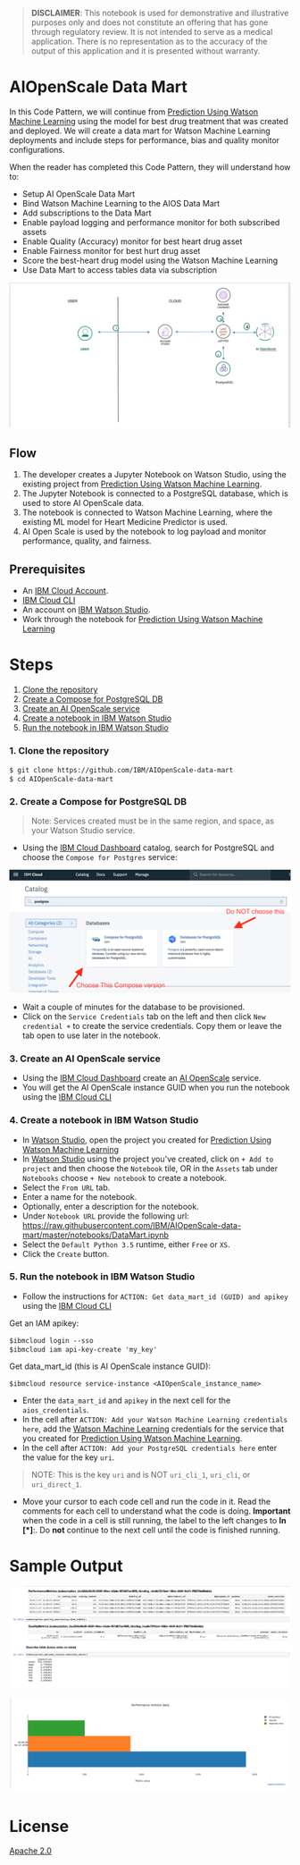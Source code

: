 > **DISCLAIMER**: This notebook is used for demonstrative and illustrative purposes only and does not constitute an offering that has gone through regulatory review. It is not intended to serve as a medical application. There is no representation as to the accuracy of the output of this application and it is presented without warranty.

# AIOpenScale Data Mart

In this Code Pattern, we will continue from [Prediction Using Watson Machine Learning](https://github.com/IBM/prediction-using-watson-machine-learning) using the model for best drug treatment that was created and deployed. We will create a data mart for Watson Machine Learning deployments and include steps for performance, bias and quality monitor configurations.

When the reader has completed this Code Pattern, they will understand how to:

* Setup AI OpenScale Data Mart
* Bind Watson Machine Learning to the AIOS Data Mart
* Add subscriptions to the Data Mart
* Enable payload logging and performance monitor for both subscribed assets
* Enable Quality (Accuracy) monitor for best heart drug asset
* Enable Fairness monitor for best hurt drug asset
* Score the best-heart drug model using the Watson Machine Learning
* Use Data Mart to access tables data via subscription

![](doc/source/images/architecture.png)

## Flow

1. The developer creates a Jupyter Notebook on Watson Studio, using the existing project from [Prediction Using Watson Machine Learning](https://github.com/IBM/prediction-using-watson-machine-learning).
2. The Jupyter Notebook is connected to a PostgreSQL database, which is used to store AI OpenScale data.
3. The notebook is connected to Watson Machine Learning, where the existing ML model for Heart Medicine Predictor is used.
4. AI Open Scale is used by the notebook to log payload and monitor performance, quality, and fairness.

## Prerequisites

* An [IBM Cloud Account](https://console.bluemix.net).
* [IBM Cloud CLI](https://console.bluemix.net/docs/cli/index.html#overview)
* An account on [IBM Watson Studio](https://dataplatform.ibm.com).
* Work through the notebook for [Prediction Using Watson Machine Learning](https://github.com/IBM/prediction-using-watson-machine-learning)

# Steps

1. [Clone the repository](#1-clone-the-repository)
1. [Create a Compose for PostgreSQL DB](#2-create-a-compose-for-postgresql-db)
1. [Create an AI OpenScale service](#3-create-an-aiopenscale-service)
1. [Create a notebook in IBM Watson Studio](#4-create-a-notebook-in-ibm-watson-studio)
1. [Run the notebook in IBM Watson Studio](#5-run-the-notebook-in-ibm-watson-studio)

### 1. Clone the repository

```
$ git clone https://github.com/IBM/AIOpenScale-data-mart
$ cd AIOpenScale-data-mart
```

### 2. Create a Compose for PostgreSQL DB

> Note: Services created must be in the same region, and space, as your Watson Studio service.

* Using the [IBM Cloud Dashboard](https://console.bluemix.net/catalog) catalog, search for PostgreSQL and choose the `Compose for Postgres` service:

![](doc/source/images/ChooseComposePostgres.png)

* Wait a couple of minutes for the database to be provisioned.
* Click on the `Service Credentials` tab on the left and then click `New credential +` to create the service credentials. Copy them or leave the tab open to use later in the notebook.

### 3. Create an AI OpenScale service

* Using the [IBM Cloud Dashboard]() create an [AI OpenScale](https://console.bluemix.net/catalog/services/ai-openscale) service.
* You will get the AI OpenScale instance GUID when you run the notebook using the [IBM Cloud CLI](https://console.bluemix.net/catalog/services/ai-openscale)

### 4. Create a notebook in IBM Watson Studio

* In [Watson Studio](https://dataplatform.ibm.com), open the project you created for [Prediction Using Watson Machine Learning](https://github.com/IBM/prediction-using-watson-machine-learning)
* In [Watson Studio](https://dataplatform.ibm.com) using the project you've created, click on `+ Add to project` and then choose the  `Notebook` tile, OR in the `Assets` tab under `Notebooks` choose `+ New notebook` to create a notebook.
* Select the `From URL` tab.
* Enter a name for the notebook.
* Optionally, enter a description for the notebook.
* Under `Notebook URL` provide the following url: https://raw.githubusercontent.com/IBM/AIOpenScale-data-mart/master/notebooks/DataMart.ipynb
* Select the `Default Python 3.5` runtime, either `Free` or `XS`.
* Click the `Create` button.

### 5. Run the notebook in IBM Watson Studio

* Follow the instructions for `ACTION: Get data_mart_id (GUID) and apikey` using the [IBM Cloud CLI](https://console.bluemix.net/docs/cli/index.html#overview)

Get an IAM apikey:
```
$ibmcloud login --sso
$ibmcloud iam api-key-create 'my_key'
```

Get data_mart_id (this is AI OpenScale instance GUID):
```
$ibmcloud resource service-instance <AIOpenScale_instance_name>
```

* Enter the `data_mart_id` and `apikey` in the next cell for the `aios_credentials`.
* In the cell after `ACTION: Add your Watson Machine Learning credentials here`, add the [Watson Machine Learning](https://console.bluemix.net/catalog/services/machine-learning) credentials for the service that you created for [Prediction Using Watson Machine Learning](https://github.com/IBM/prediction-using-watson-machine-learning).
* In the cell after `ACTION: Add your PostgreSQL credentials here` enter the value for the key `uri`.
> NOTE: This is the key `uri` and is NOT `uri_cli_1`, `uri_cli`, or `uri_direct_1`.
* Move your cursor to each code cell and run the code in it. Read the comments for each cell to understand what the code is doing. **Important** when the code in a cell is still running, the label to the left changes to **In [\*]**:.
  Do **not** continue to the next cell until the code is finished running.

# Sample Output

![](doc/source/images/dataMartOutput1.png)

![](doc/source/images/dataMartOutput2.png)

# License
[Apache 2.0](LICENSE)
